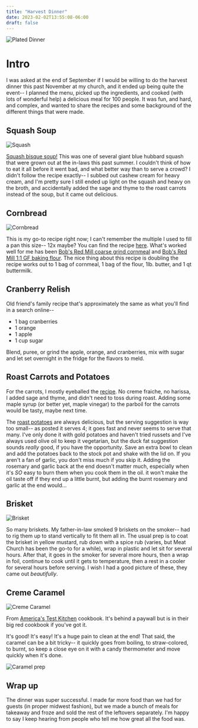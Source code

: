 ```yaml
---
title: "Harvest Dinner"
date: 2023-02-02T13:55:08-06:00
draft: false
---
```


![Plated Dinner](/harvest-dinner/plated.jpg)

# Intro

I was asked at the end of September if I would be willing to do the harvest dinner this past November at my church, and it ended up being quite the event-- I planned the menu, picked up the ingredients, and cooked (with lots of wonderful help) a delicious meal for 100 people.  It was fun, and hard, and complex, and wanted to share the recipes and some background of the different things that were made.


## Squash Soup

![Squash](/harvest-dinner/squash.jpg)

[Squash bisque soup!](https://web.archive.org/web/20180310140709/http://vegenistaskitchen.com/blue-hubbard-squash-bisque/) This was one of several giant blue hubbard squash that were grown out at the in-laws this past summer.  I couldn't think of how to eat it all before it went bad, and what better way than to serve a crowd?  I didn't follow the recipe exactly-- I subbed out cashew cream for heavy cream, and I'm pretty sure I still ended up light on the squash and heavy on the broth, and accidentally added the sage and thyme to the roast carrots instead of the soup, but it came out delicious.

## Cornbread

![Cornbread](/harvest-dinner/cornbread.jpg)

This is my go-to recipe right now; I can't remember the multiple I used to fill a pan this size-- 12x maybe?  You can find the recipe [here](https://mygluten-freekitchen.com/best-sweet-cornbread-gluten-free/).  What's worked well for me has been [Bob's Red Mill coarse grind cornmeal](https://www.bobsredmill.com/coarse-grind-cornmeal.html) and [Bob's Red Mill 1:1 GF baking flour](https://www.bobsredmill.com/gluten-free-1-to-1-baking-flour.html).  The nice thing about this recipe is doubling the recipe works out to 1 bag of cornmeal, 1 bag of the flour, 1lb. butter, and 1 qt buttermilk.

## Cranberry Relish

Old friend's family recipe that's approximately the same as what you'll find in a search online--
- 1 bag cranberries
- 1 orange
- 1 apple
- 1 cup sugar

Blend, puree, or grind the apple, orange, and cranberries, mix with sugar and let set overnight in the fridge for the flavors to meld.

## Roast Carrots and Potatoes

For the carrots, I mostly eyeballed the [recipe](https://www.seriouseats.com/roasted-carrots-harissa-creme-fraiche-food-lab-recipe).
No creme fraiche, no harissa, I added sage and thyme, and didn't need to toss during roast.
Adding some maple syrup (or better yet, maple vinegar) to the parboil for the carrots would be tasty, maybe next time.

The [roast potatoes](https://www.seriouseats.com/the-best-roast-potatoes-ever-recipe) are always delicious, but
the serving suggestion is way too small-- as posted it serves 4; it goes fast and never seems to serve that many.
I've only done it with gold potatoes and haven't tried russets and
I've always used olive oil to keep it vegetarian, but the duck fat suggestion sounds *really* good, if you have the opportunity.
Save an extra bowl to clean and add the potatoes back to the stock pot and shake with the lid on.
If you aren't a fan of garlic, you don't miss much if you skip it.
Adding the rosemary and garlic back at the end doesn't matter much, especially when it's _SO_ easy to burn them when you cook them in the oil. it won't make the oil taste off if they end up a little burnt, but adding the burnt rosemary and garlic at the end would...

## Brisket

![Brisket](/harvest-dinner/brisket.jpg)

So many briskets.  My father-in-law smoked 9 briskets on the smoker-- had to rig them up to stand vertically to fit them all in.  The usual prep is to coat the brisket in yellow mustard, rub down with a spice rub (varies, but Meat Church has been the go-to for a while), wrap in plastic and let sit for several hours.  After that, it goes in the smoker for several more hours, then a wrap in foil, continue to cook until it gets to temperature, then a rest in a cooler for several hours before serving.  I wish I had a good picture of these, they came out _beautifully_.

## Creme Caramel

![Creme Caramel](/harvest-dinner/creme-caramel-plated.jpg)

From [America's Test Kitchen](https://www.americastestkitchen.com/recipes/1016-classic-creme-caramel) cookbook. It's behind a paywall but is in their big red cookbook if you've got it.

It's good!  It's easy!  It's a huge pain to clean at the end!  That said, the caramel can be a bit tricky-- it quickly goes from boiling, to straw-colored, to burnt, so keep a close eye on it with a candy thermometer and move quickly when it's done.

![Caramel prep](/harvest-dinner/creme-caramel.jpg)

## Wrap up

The dinner was super successful.  I made far more food than we had for guests (in proper midwest fashion), but we made a bunch of meals for takeaway and froze and sold the rest of the leftovers separately.  I'm happy to say I keep hearing from people who tell me how great all the food was.